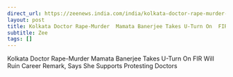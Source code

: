```yaml
---
direct_url: https://zeenews.india.com/india/kolkata-doctor-rape-murder-mamata-banerjee-takes-u-turn-on-fir-will-ruin-career-remark-says-she-supports-protesting-doctors-2784702.html
layout: post
title: Kolkata Doctor Rape-Murder  Mamata Banerjee Takes U-Turn On  FIR Will Ruin Career  Remark, Says She Supports Protesting Doctors
subtitle: Zee
tags: []
---
```


Kolkata Doctor Rape-Murder  Mamata Banerjee Takes U-Turn On  FIR Will Ruin Career  Remark, Says She Supports Protesting Doctors
